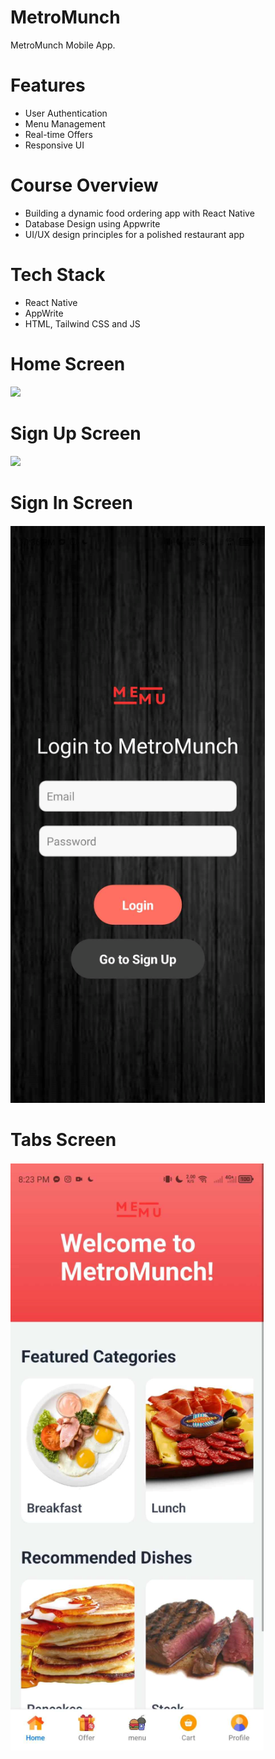 # MetroMunch
MetroMunch Mobile App.

# Features
* User Authentication
* Menu Management
* Real-time Offers
* Responsive UI

# Course Overview
* Building a dynamic food ordering app with React Native
* Database Design using Appwrite
* UI/UX design principles for a polished restaurant app


# Tech Stack
* React Native
* AppWrite
* HTML, Tailwind CSS and JS

# Home Screen
<img src="('../../../assets/images/home.png">  

# Sign Up Screen
<img src="('assets/images/signup.png">  

# Sign In Screen
<img src="a('../../assets/images/signin.png">  

# Tabs Screen
<img src="('../../assets/images/tabs.png">  


